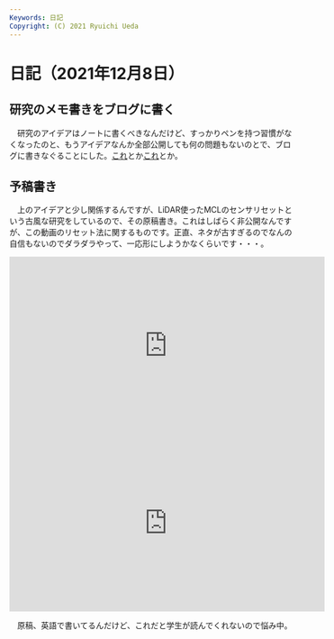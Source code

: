 ```yaml
---
Keywords: 日記
Copyright: (C) 2021 Ryuichi Ueda
---
```


# 日記（2021年12月8日）

## 研究のメモ書きをブログに書く

　研究のアイデアはノートに書くべきなんだけど、すっかりペンを持つ習慣がなくなったのと、もうアイデアなんか全部公開しても何の問題もないのとで、ブログに書きなぐることにした。[これ](/?post=20211208)とか[これ](/?post=20211208_2)とか。

## 予稿書き

　上のアイデアと少し関係するんですが、LiDAR使ったMCLのセンサリセットという古風な研究をしているので、その原稿書き。これはしばらく非公開なんですが、この動画のリセット法に関するものです。正直、ネタが古すぎるのでなんの自信もないのでダラダラやって、一応形にしようかなくらいです・・・。

<iframe width="560" height="315" src="https://www.youtube.com/embed/O9d1z0c-HyE" title="YouTube video player" frameborder="0" allow="accelerometer; autoplay; clipboard-write; encrypted-media; gyroscope; picture-in-picture" allowfullscreen></iframe>

<iframe width="560" height="315" src="https://www.youtube.com/embed/dqS7KgGxwBs" title="YouTube video player" frameborder="0" allow="accelerometer; autoplay; clipboard-write; encrypted-media; gyroscope; picture-in-picture" allowfullscreen></iframe>

　原稿、英語で書いてるんだけど、これだと学生が読んでくれないので悩み中。
